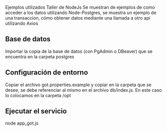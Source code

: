 Ejemplos utilizados Taller de NodeJs 
Se muestran de ejemplos de como acceder a los datos utilizando Node-Postgres, se muestra un ejemplo de una transaccion, cómo obtener datos mediante una llamada a otro api utilizando Axios

## Base de datos
Importar la copia de la base de datos (con PgAdmin o DBeaver) que se encuentra en la carpeta postgres

## Configuración de entorno
Copiar el archivo got.properties.example y copiar en la carpeta que se desee, se debe referenciar al mismo en el archivo db/index.js. En este caso lo colocamos en la carpeta /opt

## Ejecutar el servicio
node app_got.js



